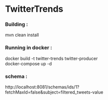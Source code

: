 # TwitterTrends


### Building :
mvn clean install


### Running in docker :
docker build -t twitter-trends twitter-producer  
docker-compose up -d


### schema : 
http://localhost:8081/schemas/ids/1?fetchMaxId=false&subject=filtered_tweets-value   

